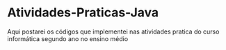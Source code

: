 # Atividades-Praticas-Java
Aqui postarei os códigos que implementei nas atividades pratica do curso informática segundo ano no ensino médio
